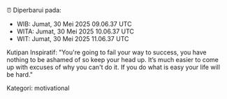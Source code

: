 ⏰ Diperbarui pada:
- WIB: Jumat, 30 Mei 2025 09.06.37 UTC
- WITA: Jumat, 30 Mei 2025 10.06.37 UTC
- WIT: Jumat, 30 Mei 2025 11.06.37 UTC

Kutipan Inspiratif:
"You're going to fail your way to success, you have nothing to be ashamed of so keep your head up. It’s much easier to come up with excuses of why you can't do it. If you do what is easy your life will be hard."


Kategori: motivational

